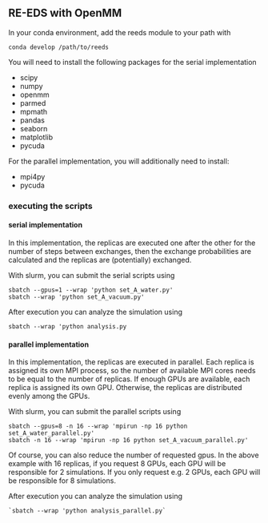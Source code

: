 ## RE-EDS with OpenMM

In your conda environment, add the reeds module to your path with

    conda develop /path/to/reeds

You will need to install the following packages for the serial implementation

 - scipy
 - numpy
 - openmm
 - parmed
 - mpmath
 - pandas
 - seaborn
 - matplotlib
 - pycuda

For the parallel implementation, you will additionally need to install:

 - mpi4py
 - pycuda

### executing the scripts
#### serial implementation

In this implementation, the replicas are executed one after the other for the number of steps between exchanges, then the exchange probabilities are calculated and the replicas are (potentially) exchanged.

With slurm, you can submit the serial scripts using

    sbatch --gpus=1 --wrap 'python set_A_water.py'
    sbatch --wrap 'python set_A_vacuum.py'

After execution you can analyze the simulation using

    sbatch --wrap 'python analysis.py

#### parallel implementation

In this implementation, the replicas are executed in parallel. Each replica is assigned its own MPI process, so the number of available MPI cores needs to be equal to the number of replicas. If enough GPUs are available, each replica is assigned its own GPU. Otherwise, the replicas are distributed evenly among the GPUs.

With slurm, you can submit the parallel scripts using

    sbatch --gpus=8 -n 16 --wrap 'mpirun -np 16 python set_A_water_parallel.py'
    sbatch -n 16 --wrap 'mpirun -np 16 python set_A_vacuum_parallel.py'
    
Of course, you can also reduce the number of requested gpus. In the above example with 16 replicas, if you request 8 GPUs, each GPU will be responsible for 2 simulations. If you only request e.g. 2 GPUs, each GPU will be responsible for 8 simulations.

After execution you can analyze the simulation using

    `sbatch --wrap 'python analysis_parallel.py`    
